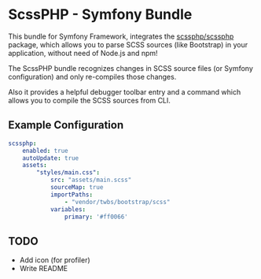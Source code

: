 # ScssPHP - Symfony Bundle

This bundle for Symfony Framework, integrates the [scssphp/scssphp](https://github.com/scssphp/scssphp) 
package, which allows you to parse SCSS sources (like Bootstrap) in your application, without need
of Node.js and npm!

The ScssPHP bundle recognizes changes in SCSS source files (or Symfony configuration) and only re-compiles
those changes.  

Also it provides a helpful debugger toolbar entry and a command which allows you 
to compile the SCSS sources from CLI.



## Example Configuration

```yaml
scssphp:
    enabled: true
    autoUpdate: true
    assets:
        "styles/main.css":
            src: "assets/main.scss"
            sourceMap: true
            importPaths:
                - "vendor/twbs/bootstrap/scss"
            variables:
                primary: '#ff0066'

```


## TODO

- Add icon (for profiler)
- Write README
